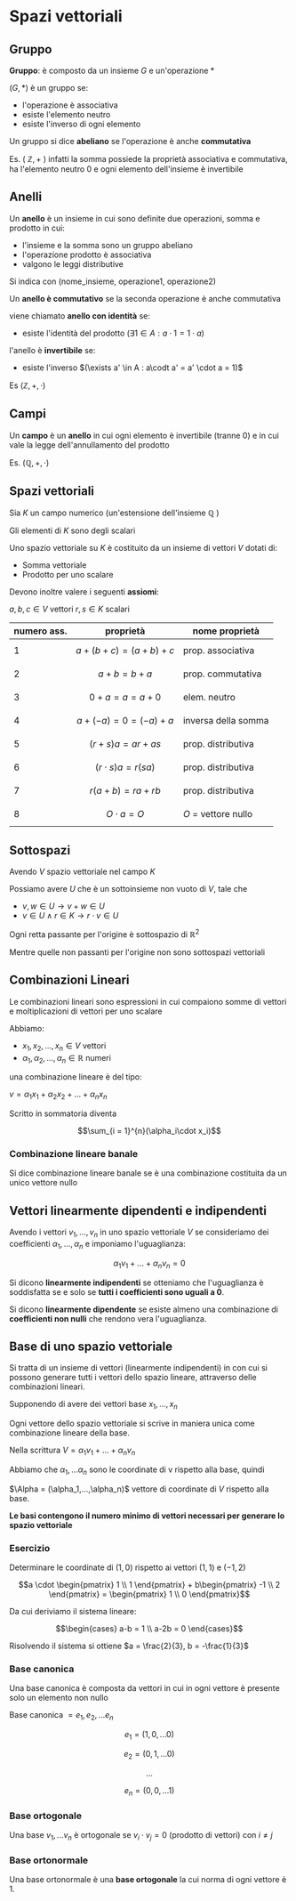 ﻿# Spazi vettoriali

## Gruppo

**Gruppo**: è composto da un insieme $G$ e un'operazione *

$(G, *)$ è un gruppo se:

- l'operazione è associativa
- esiste l'elemento neutro
- esiste l'inverso di ogni elemento

Un gruppo si dice **abeliano** se l'operazione è anche **commutativa**

Es. ( $\mathbb{Z} , +$ ) infatti la somma possiede la proprietà associativa e commutativa, ha l'elemento neutro $0$ e ogni elemento dell'insieme è invertibile

## Anelli
 
Un **anello** è un insieme in cui sono definite due operazioni, somma e prodotto in cui:

- l'insieme e la somma sono un gruppo abeliano
- l'operazione prodotto è associativa
- valgono le leggi distributive

Si indica con (nome_insieme, operazione1, operazione2)

Un **anello è commutativo** se la seconda operazione è anche commutativa

viene chiamato **anello con identità** se:
- esiste l'identità del prodotto $(\exists 1 \in A : a \cdot 1 = 1 \cdot a)$

l'anello è **invertibile** se:
- esiste l'inverso $(\exists a' \in A : a\codt a' = a' \cdot a = 1)$

Es $(\mathbb{Z}, + , \cdot)$

## Campi

Un **campo** è un **anello** in cui ogni elemento è invertibile (tranne 0) e in cui vale la legge dell'annullamento del prodotto

Es. $(\mathbb{Q}, +, \cdot)$

## Spazi vettoriali

Sia $K$ un campo numerico (un'estensione dell'insieme $\mathbb{Q}$ )

Gli elementi di $K$ sono degli scalari

Uno spazio vettoriale su $K$ è costituito da un insieme di vettori $V$ dotati di:
- Somma vettoriale
- Prodotto per uno scalare

Devono inoltre valere i seguenti **assiomi**:

$a, b, c \in V$ vettori 
$r, s \in K$ scalari

|numero ass.| proprietà  | nome proprietà |
|--|--|--|
|1| $$a+(b+c) = (a+b)+c$$ |prop. associativa
|2| $$a+b = b+a$$ |prop. commutativa
|3| $$0+a = a = a+0$$ |elem. neutro
|4| $$a+(-a) = 0 = (-a)+a$$ |inversa della somma
|5| $$(r+s)a = ar + as$$ |prop. distributiva
|6| $$(r\cdot s)a = r(sa)$$ | prop. distributiva
|7| $$r(a+b) = ra+rb$$ | prop. distributiva
|8| $$O \cdot a = O$$ | $O$ = vettore nullo


## Sottospazi

Avendo $V$ spazio vettoriale nel campo $K$

Possiamo avere $U$ che è un sottoinsieme non vuoto di $V$, tale che

- $v,w \in U \to v+w \in U$
- $v \in U \land r \in K \to r\cdot v \in U$

Ogni retta passante per l'origine è sottospazio di $\mathbb{R}^2$

Mentre quelle non passanti per l'origine non sono sottospazi vettoriali

## Combinazioni Lineari

Le combinazioni lineari sono espressioni in cui compaiono somme di vettori e moltiplicazioni di vettori per uno scalare

Abbiamo:

- $x_1, x_2, ..., x_n \in V$ vettori
- $\alpha_1, \alpha_2, ..., \alpha_n \in \mathbb{R}$ numeri

una combinazione lineare è del tipo:

$v = \alpha_1x_1 + \alpha_2x_2 +...+ \alpha_nx_n$

Scritto in sommatoria diventa

$$\sum_{i = 1}^{n}(\alpha_i\cdot x_i)$$

### Combinazione lineare banale

Si dice combinazione lineare banale se è una combinazione costituita da un unico vettore nullo

## Vettori linearmente dipendenti e indipendenti


Avendo i vettori $v_1,...,v_n$ in uno spazio vettoriale $V$  se consideriamo dei coefficienti $\alpha_1,...,\alpha_n$ e imponiamo l'uguaglianza:

$$\alpha_1v_1 + ... + \alpha_nv_n = 0$$

Si dicono **linearmente indipendenti** se otteniamo che l'uguaglianza è soddisfatta se e solo se **tutti i coefficienti sono uguali a 0**.

Si dicono **linearmente dipendente** se esiste almeno una combinazione di **coefficienti non nulli** che rendono vera l'uguaglianza.

## Base di uno spazio vettoriale

Si tratta di un insieme di vettori (linearmente indipendenti) in con cui si possono generare tutti i vettori dello spazio lineare, attraverso delle combinazioni lineari.

Supponendo di avere dei vettori base $x_1,...,x_n$

Ogni vettore dello spazio vettoriale si scrive in maniera unica come combinazione lineare della base.

Nella scrittura $V = \alpha_1v_1 + ... + \alpha_nv_n$

Abbiamo che $\alpha_1,...\alpha_n$ sono le coordinate di v rispetto alla base, quindi

$\Alpha = (\alpha_1,...,\alpha_n)$ vettore di coordinate di $V$ rispetto alla base.

**Le basi contengono il numero minimo di vettori necessari per generare lo spazio vettoriale**

### Esercizio

Determinare le coordinate di $(1,0)$ rispetto ai vettori $(1,1)$ e $(-1,2)$

$$a \cdot \begin{pmatrix} 
1 \\
1 \end{pmatrix} + b\begin{pmatrix} 
-1 \\
2 \end{pmatrix} = \begin{pmatrix} 
1 \\
0 \end{pmatrix}$$

Da cui deriviamo il sistema lineare:

$$\begin{cases}
a-b = 1 \\
a-2b = 0
\end{cases}$$

Risolvendo il sistema si ottiene $a = \frac{2}{3}, b = -\frac{1}{3}$

### Base canonica
Una base canonica è composta da vettori in cui in ogni vettore è presente solo un elemento non nullo

Base canonica $= e_1, e_2,...e_n$

$$e_1 = (1, 0,...0)$$

$$e_2 = (0, 1,...0)$$

$$...$$

$$e_n = (0, 0,...1)$$

### Base ortogonale

Una base $v_1,...v_n$ è ortogonale se $v_i \cdot v_j = 0$ (prodotto di vettori) con $i \neq j$

### Base ortonormale

Una base ortonormale è una **base ortogonale** la cui norma di ogni vettore è 1.






